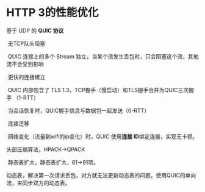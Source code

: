 # HTTP 3的性能优化

基于 UDP 的 **QUIC 协议**

​	无TCP队头阻塞

​		QUIC 连接上的多个 Stream 独立，当某个流发生丢包时，只会阻塞这个流，其他流不会受到影响

​	更快的连接建立

​		QUIC 内部包含了 TLS 1.3，TCP握手（慢启动）和TLS握手合并为QUIC三次握手 （1-RTT）

​		当会话恢复时，QUIC握手信息与数据包一起发送（0-RTT）

​	连接迁移

​		网络变化（流量到wifi的ip变化）时，QUIC 使用**连接 ID**绑定连接，实现无卡顿。

头部压缩算法，HPACK→QPACK

​	静态表扩大，静态表扩大，61→91项。

​	动态表，解决第一次请求丢包，对方就无法更新动态表的问题。使用QUIC的单向流，来同步双方的动态表。



